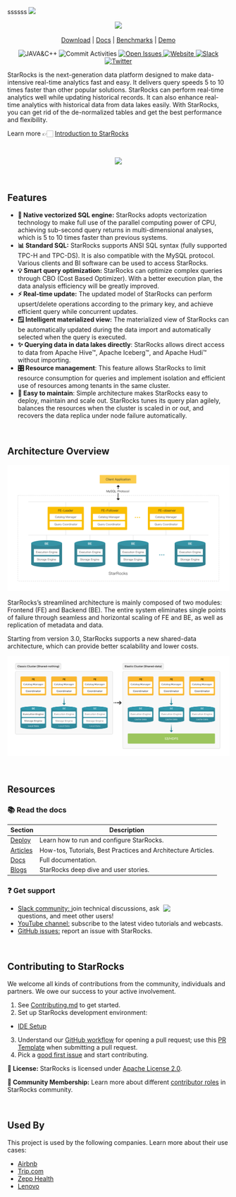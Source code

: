 ssssss
 <img referrerpolicy="no-referrer-when-downgrade" src="https://static.scarf.sh/a.png?x-pxid=e8355b6b-a9fc-4d4e-8ed8-b3157aa1827d" />
 <p align="center">
 <a href="https://starrocks.io/index">
    <img  width="900" src="https://cdn.starrocks.io/static/github/starrocks.png">
   </a>
</p>
<p align="center">
  <a href="https://starrocks.io/download/community">Download</a> | <a href="https://docs.starrocks.io/">Docs</a> | <a href="https://starrocks.io/blog/benchmark-test">Benchmarks</a> | <a href="https://github.com/StarRocks/demo">Demo</a>
</p>
<p align="center">

 <img src="https://img.shields.io/badge/Made%20with-JAVA%20%26%20C%2B%2B-red" alt="JAVA&C++">
    </a>
    <img src="https://img.shields.io/github/commit-activity/m/StarRocks/starrocks" alt="Commit Activities">
    </a>
   <a href="https://github.com/StarRocks/starrocks/issues">
    <img src="https://img.shields.io/github/issues-raw/StarRocks/starrocks" alt="Open Issues">
  </a>
  </a>
   <a href="https://starrocks.io/index">
    <img src="https://img.shields.io/badge/Visit%20StarRocks-Website-green" alt="Website">
  </a>
  </a>
   <a href="https://join.slack.com/t/starrocks/shared_invite/zt-z5zxqr0k-U5lrTVlgypRIV8RbnCIAzg">
    <img src="https://img.shields.io/badge/Join-Slack-ff69b4" alt="Slack">
  </a>
  </a>
   <a href="https://twitter.com/StarRocksLabs">
    <img src="https://img.shields.io/twitter/follow/StarRocksLabs?style=social" alt="Twitter">
  </a>
 </p>

<div align="center"> 

  </div>
StarRocks is the next-generation data platform designed to make data-intensive real-time analytics fast and easy. 
It delivers query speeds 5 to 10 times faster than other popular solutions. StarRocks can perform real-time analytics well while updating historical records. It can also enhance real-time analytics with historical data from data lakes easily. With StarRocks, you can get rid of the de-normalized tables and get the best performance and flexibility. <br>

Learn more 👉🏻 [Introduction to StarRocks](https://www.starrocks.io/blog/introduction_to_starrocks )

<br>
 <p align="center">
    <img src="https://cdn.starrocks.io/static/github/community.gif">
   </a>
</p>
</br>

## Features

* **🚀 Native vectorized SQL engine:** StarRocks adopts vectorization technology to make full use of the parallel computing power of CPU, achieving sub-second query returns in multi-dimensional analyses, which is 5 to 10 times faster than previous systems.
* **📊 Standard SQL:** StarRocks supports ANSI SQL syntax (fully supported TPC-H and TPC-DS). It is also compatible with the MySQL protocol. Various clients and BI software can be used to access StarRocks.
* **💡 Smart query optimization:** StarRocks can optimize complex queries through CBO (Cost Based Optimizer). With a better execution plan, the data analysis efficiency will be greatly improved.
* **⚡ Real-time update:** The updated model of StarRocks can perform upsert/delete operations according to the primary key, and achieve efficient query while concurrent updates.
* **🪟 Intelligent materialized view:** The materialized view of StarRocks can be automatically updated during the data import and automatically selected when the query is executed.
* **✨ Querying data in data lakes directly**: StarRocks allows direct access to data from Apache Hive™, Apache Iceberg™, and Apache Hudi™ without importing.
* **🎛️ Resource management**: This feature allows StarRocks to limit resource consumption for queries and implement isolation and efficient use of resources among tenants in the same cluster.
* **💠 Easy to maintain**: Simple architecture makes StarRocks easy to deploy, maintain and scale out. StarRocks tunes its query plan agilely, balances the resources when the cluster is scaled in or out, and recovers the data replica under node failure automatically.



<br>
  
## Architecture Overview

 <p align="center">
    <img src="images/arch.png">
   </a>
</p>

StarRocks’s streamlined architecture is mainly composed of two modules: Frontend (FE) and Backend (BE).  The entire system eliminates single points of failure through seamless and horizontal scaling of FE and BE, as well as replication of metadata and data.

Starting from version 3.0, StarRocks supports a new shared-data architecture, which can provide better scalability and lower costs.

 <p align="center">
    <img src="images/arch-v30.png">
   </a>
</p>


<br>

## Resources

### 📚 Read the docs

| Section | Description |
|-|-|
| [Deploy](https://docs.starrocks.io/en-us/latest/quick_start/Deploy) | Learn how to run and configure StarRocks.|
| [Articles](https://github.com/StarRocks/starrocks/discussions/categories/how-tos-tutorials-best-practices-and-architecture-articles)| How-tos, Tutorials, Best Practices and Architecture Articles. |
| [Docs](https://docs.starrocks.io/en-us/latest/introduction/StarRocks_intro)| Full documentation. |
| [Blogs](https://starrocks.io/blog) | StarRocks deep dive and user stories.  |

### ❓ Get support  
[<img align="right" width="150" src="https://firstcontributions.github.io/assets/Readme/join-slack-team.png">](https://join.slack.com/t/starrocks/shared_invite/zt-z5zxqr0k-U5lrTVlgypRIV8RbnCIAzg)
-  [Slack community: ](https://join.slack.com/t/starrocks/shared_invite/zt-z5zxqr0k-U5lrTVlgypRIV8RbnCIAzg)join technical discussions, ask questions, and meet other users!
-  [YouTube channel:](https://www.youtube.com/channel/UC38wR-ogamk4naaWNQ45y7Q/featured) subscribe to the latest video tutorials and webcasts.
-  [GitHub issues:](https://github.com/StarRocks/starrocks/issues) report an issue with StarRocks.


<br>  
  
## Contributing to StarRocks

We welcome all kinds of contributions from the community, individuals and partners. We owe our success to your active involvement.

1. See [Contributing.md](https://github.com/StarRocks/starrocks/blob/main/CONTRIBUTING.md) to get started.
2. Set up StarRocks development environment:
* [IDE Setup](https://docs.starrocks.io/en-us/main/developers/development-environment/ide-setup) 
3. Understand our [GitHub workflow](https://github.com/StarRocks/community/blob/main/Contributors/guide/workflow.md) for opening a pull request; use this [PR Template](https://github.com/StarRocks/starrocks/blob/main/.github/PULL_REQUEST_TEMPLATE.md) when submitting a pull request.
4. Pick a [good first issue](https://github.com/StarRocks/starrocks/labels/good%20first%20issue) and start contributing. 

**📝 License:** StarRocks is licensed under [Apache License 2.0](https://www.apache.org/licenses/LICENSE-2.0).

**👥 Community Membership:** Learn more about different [contributor roles](community/membership.md) in StarRocks community.
  
<br>
  
## Used By

This project is used by the following companies. Learn more about their use cases:

- [Airbnb](https://www.youtube.com/watch?v=AzDxEZuMBwM&ab_channel=StarRocks_labs)
- [Trip.com](https://starrocks.medium.com/trip-com-starrocks-efficiently-supports-high-concurrent-queries-dramatically-reduces-labor-and-1e1921dd6bf8) 
- [Zepp Health](https://starrocks.io/blog/zeppheath) 
- [Lenovo](https://starrocks.io/blog/lenovo_en) 
